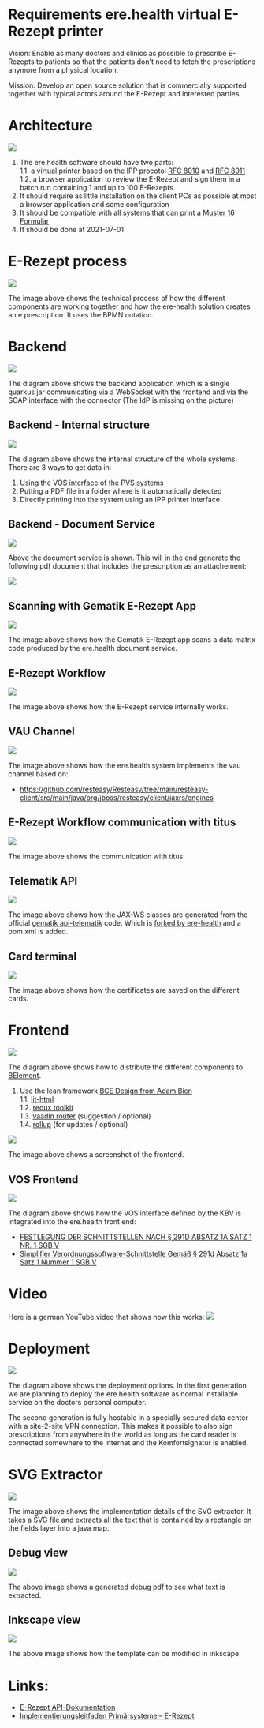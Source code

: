 # Requirements ere.health virtual E-Rezept printer

Vision: Enable as many doctors and clinics as possible to prescribe E-Rezepts to patients so that the patients don't need to fetch the prescriptions anymore from a physical location.

Mission: Develop an open source solution that is commercially supported together with typical actors around the E-Rezept and interested parties.

# Architecture

![](img/overview.png)

 1. The ere.health software should have two parts:  
   1.1. a virtual printer based on the IPP procotol [RFC 8010](https://tools.ietf.org/html/rfc8010) and [RFC 8011](https://tools.ietf.org/html/rfc8011)  
   1.2. a browser application to review the E-Rezept and sign them in a batch run containing 1 and up to 100 E-Rezepts
 2. It should require as little installation on the client PCs as possible at most a browser application and some configuration
 3. It should be compatible with all systems that can print a [Muster 16 Formular](https://www.kbv.de/html/27760.php)
 4. It should be done at 2021-07-01

# E-Rezept process

![](img/ere-health-e-rezept-process.png)

The image above shows the technical process of how the different components are working together and how the ere-health solution creates an e prescription. It uses the BPMN notation.

# Backend

![](img/ere-health-jar.png)

The diagram above shows the backend application which is a single quarkus jar communicating via a WebSocket with the frontend and via the SOAP interface with the connector (The IdP is missing on the picture)

## Backend - Internal structure

![](img/internal-structure.png)

The diagram above shows the internal structure of the whole systems. There are 3 ways to get data in:

 1. [Using the VOS interface of the PVS systems](https://www.kbv.de/media/sp/KBV_ITA_VGEX_SST_Festlegung_VOS_V1.10.010.pdf)
 2. Putting a PDF file in a folder where is it automatically detected
 3. Directly printing into the system using an IPP printer interface

## Backend - Document Service

![](img/document-service.png)

Above the document service is shown. This will in the end generate the following pdf document that includes the prescription as an attachement:

![](img/e-rezept-pdf.png)

## Scanning with Gematik E-Rezept App

![](img/gematik-e-rezept-app-ere-health.jpg)

The image above shows how the Gematik E-Rezept app scans a data matrix code produced by the ere.health document service.

## E-Rezept Workflow

![](img/e-rezept-workflow.png)

The image above shows how the E-Rezept service internally works.

## VAU Channel

![](img/vau-channel.png)

The image above shows how the ere.health system implements the vau channel based on:

 * https://github.com/resteasy/Resteasy/tree/main/resteasy-client/src/main/java/org/jboss/resteasy/client/jaxrs/engines

 ## E-Rezept Workflow communication with titus

![](img/titus.png)

The image above shows the communication with titus.

## Telematik API

![](img/api-telematik.png)

The image above shows how the JAX-WS classes are generated from the official [gematik api-telematik](https://github.com/gematik/api-telematik) code. Which is [forked by ere-health](https://github.com/ere-health/api-telematik) and a pom.xml is added.

## Card terminal

![](img/card-terminal.png)

The image above shows how the certificates are saved on the different cards. 

# Frontend

![](img/bce-design-frontend.png)

The diagram above shows how to distribute the different components to [BElement](https://github.com/AdamBien/bce.design/blob/main/app/src/BElement.js).

 1. Use the lean framework [BCE Design from Adam Bien](https://github.com/AdamBien/bce.design)  
   1.1. [lit-html](https://lit-html.polymer-project.org)  
   1.2. [redux toolkit](https://redux-toolkit.js.org)  
   1.3. [vaadin router](https://vaadin.com/router) (suggestion / optional)  
   1.4. [rollup](https://rollupjs.org/) (for updates / optional)  

![](img/frontend.png)

The image above shows a screenshot of the frontend.

## VOS Frontend

![](img/vos-architecture.png)

The diagram above shows how the VOS interface defined by the KBV is integrated into the ere.health front end:

 * [FESTLEGUNG DER SCHNITTSTELLEN NACH § 291D ABSATZ 1A SATZ 1 NR. 1 SGB V](https://www.kbv.de/media/sp/KBV_ITA_VGEX_SST_Festlegung_VOS_V1.10.010.pdf)
 * [Simplifier Verordnungssoftware-Schnittstelle Gemäß § 291d Absatz 1a Satz 1 Nummer 1 SGB V](https://simplifier.net/packages/kbv.ita.vos/1.10.010)


# Video

Here is a german YouTube video that shows how this works: 
[![](img/youtube-video.png)](https://www.youtube.com/watch?v=hZv7yRhEbSU )


# Deployment

![](img/deployment.png)

The diagram above shows the deployment options. In the first generation we are planning to deploy the ere.health software as normal installable service on the doctors personal computer.

The second generation is fully hostable in a specially secured data center with a site-2-site VPN connection. This makes it possible to also sign prescriptions from anywhere in the world as long as the card reader is connected somewhere to the internet and the Komfortsignatur is enabled.

# SVG Extractor

![](img/svg-extractor.png)

The image above shows the implementation details of the SVG extractor. It takes a SVG file and extracts all the text that is contained by a rectangle on the fields layer into a java map.

## Debug view

![](img/Extractor-Debug-Rectangles.png)

The above image shows a generated debug pdf to see what text is extracted.

## Inkscape view

![](img/Inkscape-Templates.png)

The above image shows how the template can be modified in inkscape.


# Links:

 * [E-Rezept API-Dokumentation](https://github.com/gematik/api-erp)
 * [Implementierungs­­leitfaden Primär­­systeme – E-Rezept](https://fachportal.gematik.de/fileadmin/Fachportal/Downloadcenter/Implementierungsleitfaeden/gemILF_PS_eRp_V1.2.0.pdf)
